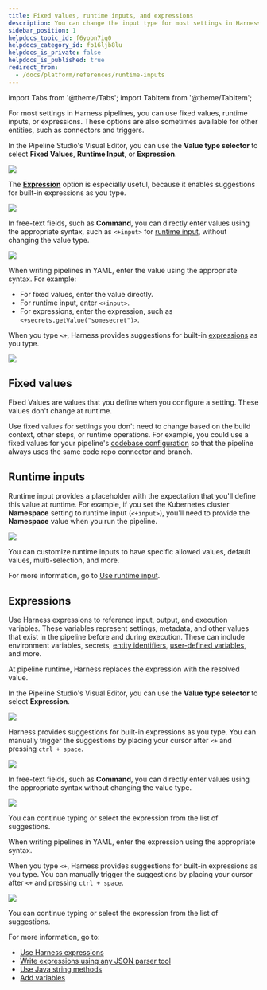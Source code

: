 ```yaml
---
title: Fixed values, runtime inputs, and expressions
description: You can change the input type for most settings in Harness.
sidebar_position: 1
helpdocs_topic_id: f6yobn7iq0
helpdocs_category_id: fb16ljb8lu
helpdocs_is_private: false
helpdocs_is_published: true
redirect_from:
  - /docs/platform/references/runtime-inputs
---
```


import Tabs from '@theme/Tabs';
import TabItem from '@theme/TabItem';

For most settings in Harness pipelines, you can use fixed values, runtime inputs, or expressions. These options are also sometimes available for other entities, such as connectors and triggers.

<Tabs>
  <TabItem value="Visual" label="Visual">

In the Pipeline Studio's Visual Editor, you can use the **Value type selector** to select **Fixed Values**, **Runtime Input**, or **Expression**.

![](./static/runtime-inputs-03.png)

The **[Expression](#expressions)** option is especially useful, because it enables suggestions for built-in expressions as you type.

![](./static/runtime-inputs-10.png)

In free-text fields, such as **Command**, you can directly enter values using the appropriate syntax, such as `<+input>` for [runtime input](#runtime-inputs), without changing the value type.

![](./static/runtime-inputs-12.png)

</TabItem>
  <TabItem value="YAML" label="YAML" default>

When writing pipelines in YAML, enter the value using the appropriate syntax. For example:

* For fixed values, enter the value directly.
* For runtime input, enter `<+input>`.
* For expressions, enter the expression, such as `<+secrets.getValue("somesecret")>`.

When you type `<+`, Harness provides suggestions for built-in [expressions](#expressions) as you type.

![](./static/runtime-inputs-13.png)

</TabItem>
</Tabs>

## Fixed values

Fixed Values are values that you define when you configure a setting. These values don't change at runtime.

Use fixed values for settings you don't need to change based on the build context, other steps, or runtime operations. For example, you could use a fixed values for your pipeline's [codebase configuration](/docs/continuous-integration/use-ci/codebase-configuration/create-and-configure-a-codebase.md) so that the pipeline always uses the same code repo connector and branch.

## Runtime inputs

Runtime input provides a placeholder with the expectation that you'll define this value at runtime. For example, if you set the Kubernetes cluster **Namespace** setting to runtime input (`<+input>`), you'll need to provide the **Namespace** value when you run the pipeline.

![](./static/runtime-inputs-04.png)

You can customize runtime inputs to have specific allowed values, default values, multi-selection, and more.

For more information, go to [Use runtime input](./runtime-input-usage.md).

## Expressions

Use Harness expressions to reference input, output, and execution variables. These variables represent settings, metadata, and other values that exist in the pipeline before and during execution. These can include environment variables, secrets, [entity identifiers](/docs/platform/references/entity-identifier-reference.md), [user-defined variables](/docs/platform/variables-and-expressions/add-a-variable.md), and more.

At pipeline runtime, Harness replaces the expression with the resolved value.

<Tabs>
  <TabItem value="Visual" label="Visual">

In the Pipeline Studio's Visual Editor, you can use the **Value type selector** to select **Expression**.

![](./static/runtime-inputs-03.png)

Harness provides suggestions for built-in expressions as you type. You can manually trigger the suggestions by placing your cursor after `<+` and pressing `ctrl + space`.

![](./static/runtime-inputs-10.png)

In free-text fields, such as **Command**, you can directly enter values using the appropriate syntax without changing the value type.

![](./static/runtime-inputs-12.png)

You can continue typing or select the expression from the list of suggestions.

</TabItem>
  <TabItem value="YAML" label="YAML" default>

When writing pipelines in YAML, enter the expression using the appropriate syntax.

When you type `<+`, Harness provides suggestions for built-in expressions as you type. You can manually trigger the suggestions by placing your cursor after `<+` and pressing `ctrl + space`.

![](./static/runtime-inputs-13.png)

You can continue typing or select the expression from the list of suggestions.

</TabItem>
</Tabs>

For more information, go to:

* [Use Harness expressions](../variables-and-expressions/harness-variables.md)
* [Write expressions using any JSON parser tool](./expression-v2.md)
* [Use Java string methods](./expressions-java-methods.md)
* [Add variables](./add-a-variable.md)
